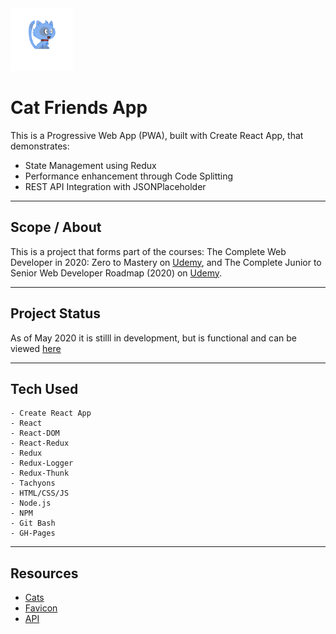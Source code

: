 <div><img src="./public/mstile-150x150.png" width="100"></div>

# Cat Friends App

This is a Progressive Web App (PWA), built with Create React App, that demonstrates:  

- State Management using Redux 
- Performance enhancement through Code Splitting
- REST API Integration with JSONPlaceholder

----------------------------------------------------------
## Scope / About

This is a project that forms part of the courses: The Complete Web Developer in 2020: Zero to Mastery on [Udemy](https://www.udemy.com/course/the-complete-web-developer-zero-to-mastery), and The Complete Junior to Senior Web Developer Roadmap (2020) on [Udemy](https://www.udemy.com/course/the-complete-junior-to-senior-web-developer-roadmap). <br>

----------------------------------------------------------
## Project Status

As of May 2020 it is stilll in development, but is functional and can be viewed [here](https://phat-marc.github.io/catapp/)

----------------------------------------------------------
## Tech Used

	- Create React App
	- React
	- React-DOM
	- React-Redux
	- Redux
	- Redux-Logger
	- Redux-Thunk
	- Tachyons
	- HTML/CSS/JS 
	- Node.js
	- NPM 
	- Git Bash
	- GH-Pages

----------------------------------------------------------

## Resources

  - [Cats](https://robohash.org)
  - [Favicon](https://realfavicongenerator.net)
  - [API](https://jsonplaceholder.typicode.com/)